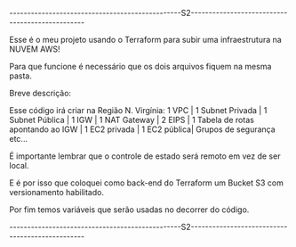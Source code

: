 ------------------------------------------------S2------------------------------------------------

Esse é o meu projeto usando o Terraform para subir uma infraestrutura na NUVEM AWS!

Para que funcione é necessário que os dois arquivos fiquem na mesma pasta.


Breve descrição:

Esse código irá criar na Região N. Virgínia:
    1 VPC |
    1 Subnet Privada |
    1 Subnet Pública |
    1 IGW |
    1 NAT Gateway |
    2 EIPS |
    1 Tabela de rotas apontando ao IGW |
    1 EC2 privada |
    1 EC2 pública|
    Grupos de segurança etc...

É importante lembrar que o controle de estado será remoto em vez de ser local.

E é por isso que coloquei como back-end do Terraform um Bucket S3 com versionamento habilitado.


Por fim temos variáveis que serão usadas no decorrer do código.

------------------------------------------------S2------------------------------------------------
